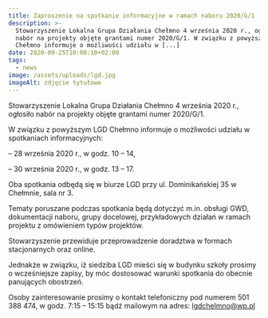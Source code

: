 ```yaml
---
title: Zaproszenie na spotkanie informacyjne w ramach naboru 2020/G/1
description: >-
  Stowarzyszenie Lokalna Grupa Działania Chełmno 4 września 2020 r., ogłosiło
  nabór na projekty objęte grantami numer 2020/G/1. W związku z powyższym LGD
  Chełmno informuje o możliwości udziału w [...]
date: 2020-09-25T10:08:10+02:00
tags:
  - news
image: /assets/uploads/lgd.jpg
imageAlt: zdjęcie tytułowe
---
```

Stowarzyszenie Lokalna Grupa Działania Chełmno 4 września 2020 r., ogłosiło nabór na projekty objęte grantami numer 2020/G/1.

W związku z powyższym LGD Chełmno informuje o możliwości udziału w spotkaniach informacyjnych:

– 28 września 2020 r., w godz. 10 – 14,

– 30 września 2020 r., w godz. 13 – 17.

Oba spotkania odbędą się w biurze LGD przy ul. Dominikańskiej 35 w Chełmnie, sala nr 3.

Tematy poruszane podczas spotkania będą dotyczyć m.in. obsługi GWD, dokumentacji naboru, grupy docelowej, przykładowych działań w ramach projektu z omówieniem typów projektów.

Stowarzyszenie przewiduje przeprowadzenie doradztwa w formach stacjonarnych oraz online.

Jednakże w związku, iż siedziba LGD mieści się w budynku szkoły prosimy o wcześniejsze zapisy, by móc dostosować warunki spotkania do obecnie panujących obostrzeń.

Osoby zainteresowanie prosimy o kontakt telefoniczny pod numerem 501 388 474, w godz. 7:15 – 15:15 bądź mailowym na adres: lgdchelmno@wp.pl
